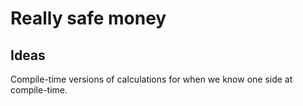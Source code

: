 # Really safe money

## Ideas

Compile-time versions of calculations for when we know one side at compile-time.
